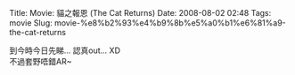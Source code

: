 Title: Movie: 貓之報恩 (The Cat Returns)
Date: 2008-08-02 02:48
Tags: movie
Slug: movie-%e8%b2%93%e4%b9%8b%e5%a0%b1%e6%81%a9-the-cat-returns

到今時今日先睇... 認真out... XD  
不過套野唔錯AR~
